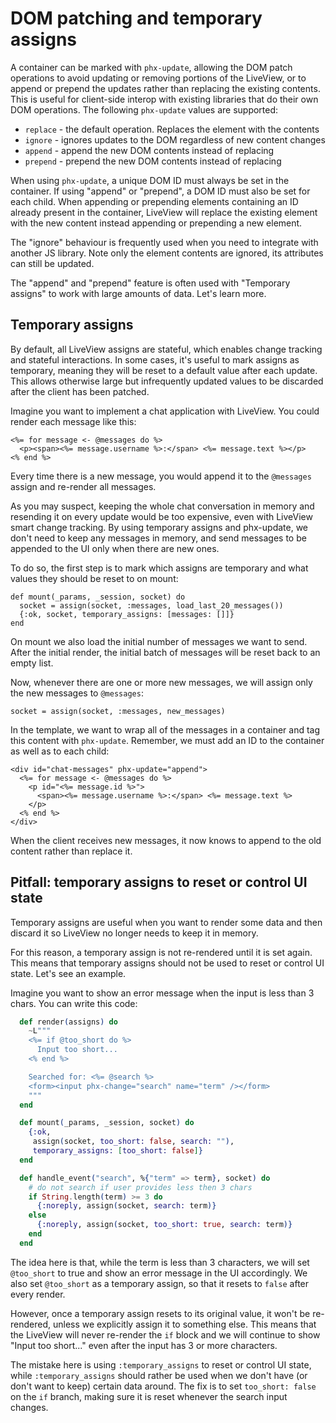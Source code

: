 # DOM patching and temporary assigns

A container can be marked with `phx-update`, allowing the DOM patch
operations to avoid updating or removing portions of the LiveView, or to append
or prepend the updates rather than replacing the existing contents. This
is useful for client-side interop with existing libraries that do their
own DOM operations. The following `phx-update` values are supported:

  * `replace` - the default operation. Replaces the element with the contents
  * `ignore` - ignores updates to the DOM regardless of new content changes
  * `append` - append the new DOM contents instead of replacing
  * `prepend` - prepend the new DOM contents instead of replacing

When using `phx-update`, a unique DOM ID must always be set in the
container. If using "append" or "prepend", a DOM ID must also be set
for each child. When appending or prepending elements containing an
ID already present in the container, LiveView will replace the existing
element with the new content instead appending or prepending a new
element.

The "ignore" behaviour is frequently used when you need to integrate
with another JS library. Note only the element contents are ignored,
its attributes can still be updated.

The "append" and "prepend" feature is often used with "Temporary assigns"
to work with large amounts of data. Let's learn more.

## Temporary assigns

By default, all LiveView assigns are stateful, which enables change
tracking and stateful interactions. In some cases, it's useful to mark
assigns as temporary, meaning they will be reset to a default value after
each update. This allows otherwise large but infrequently updated values
to be discarded after the client has been patched.

Imagine you want to implement a chat application with LiveView. You
could render each message like this:

    <%= for message <- @messages do %>
      <p><span><%= message.username %>:</span> <%= message.text %></p>
    <% end %>

Every time there is a new message, you would append it to the `@messages`
assign and re-render all messages.

As you may suspect, keeping the whole chat conversation in memory
and resending it on every update would be too expensive, even with
LiveView smart change tracking. By using temporary assigns and phx-update,
we don't need to keep any messages in memory, and send messages to be
appended to the UI only when there are new ones.

To do so, the first step is to mark which assigns are temporary and
what values they should be reset to on mount:

    def mount(_params, _session, socket) do
      socket = assign(socket, :messages, load_last_20_messages())
      {:ok, socket, temporary_assigns: [messages: []]}
    end

On mount we also load the initial number of messages we want to
send. After the initial render, the initial batch of messages will
be reset back to an empty list.

Now, whenever there are one or more new messages, we will assign
only the new messages to `@messages`:

    socket = assign(socket, :messages, new_messages)

In the template, we want to wrap all of the messages in a container
and tag this content with `phx-update`. Remember, we must add an ID
to the container as well as to each child:

    <div id="chat-messages" phx-update="append">
      <%= for message <- @messages do %>
        <p id="<%= message.id %>">
          <span><%= message.username %>:</span> <%= message.text %>
        </p>
      <% end %>
    </div>

When the client receives new messages, it now knows to append to the
old content rather than replace it.

## Pitfall: temporary assigns to reset or control UI state

Temporary assigns are useful when you want to render some data and
then discard it so LiveView no longer needs to keep it in memory.

For this reason, a temporary assign is not re-rendered until it is
set again. This means that temporary assigns should not be used to
reset or control UI state. Let's see an example.

Imagine you want to show an error message when the input is less than
3 chars. You can write this code:

```elixir
  def render(assigns) do
    ~L"""
    <%= if @too_short do %>
      Input too short...
    <% end %>

    Searched for: <%= @search %>
    <form><input phx-change="search" name="term" /></form>
    """
  end

  def mount(_params, _session, socket) do
    {:ok,
     assign(socket, too_short: false, search: ""),
     temporary_assigns: [too_short: false]}
  end

  def handle_event("search", %{"term" => term}, socket) do
    # do not search if user provides less then 3 chars
    if String.length(term) >= 3 do
      {:noreply, assign(socket, search: term)}
    else
      {:noreply, assign(socket, too_short: true, search: term)}
    end
  end
```

The idea here is that, while the term is less than 3 characters,
we will set `@too_short` to true and show an error message in the
UI accordingly. We also set `@too_short` as a temporary assign,
so that it resets to `false` after every render.

However, once a temporary assign resets to its original value,
it won't be re-rendered, unless we explicitly assign it to something
else. This means that the LiveView will never re-render the
`if` block and we will continue to show "Input too short..." even
after the input has 3 or more characters.

The mistake here is using `:temporary_assigns` to reset or control
UI state, while `:temporary_assigns` should rather be used when we
don't have (or don't want to keep) certain data around. The fix is
to set `too_short: false` on the `if` branch, making sure it is
reset whenever the search input changes.
